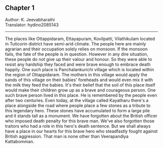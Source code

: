 ## Chapter 1
Author: K. Jeevabharathi  
Translator: hydino2085143

---

The places like Ottappidaram, Ettayapuram, Kovilpatti, Vilathikulam located in Tuticorin district have semi-arid climate. The people here are mainly agrarian and their occupation solely relies on monsoon. If the monsoon fails, the fate of the people is in question. However in any dire situation, these people do not give up their valour and honour. So they were able to resist any hardship they faced and were brave enough to embrace death happily. One such place is Panchalankurichi village which is located within the region of Ottappidaram. The mothers in this village would apply the sands of this village on their babies' foreheads and would even mix it with the milk they feed the babies. It's their belief that the soil of this place itself would make their children grow up as a brave and courageous person. One such brave person lived in this place. He is remembered by the people even after two centuries. Even today, at the village called Kayatharu there's a place alongside the road where people place a few stones as a tribute to this legendary hero. These stones have accumulated to form a large pile and it stands tall as a monument. We have forgotten about the British officer who imposed death penalty for this brave man. We've also forgotten those traitors who had a role in this hero's death sentence. But we shall always have a place in our hearts for this brave hero who steadfastly fought against British aggression. That man is none other than Veerapandiya Kattabomman.